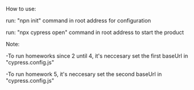 How to use:


run: "npn init" command in root address for configuration


run: "npx cypress open" command in root address to start the product


Note:


-To run homeworks since 2 until 4, it's neccesary set the first baseUrl in "cypress.config.js"


-To run homework 5, it's neccesary set the second baseUrl in "cypress.config.js"
